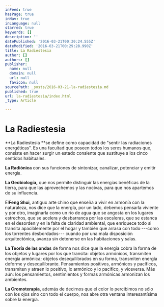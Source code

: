 ```yaml
---
inFeed: true
hasPage: true
inNav: true
inLanguage: null
starred: true
keywords: []
description: ''
datePublished: '2016-03-21T00:30:24.555Z'
dateModified: '2016-03-21T00:29:28.990Z'
title: La Radiestesia
author: []
authors: []
publisher:
  name: null
  domain: null
  url: null
  favicon: null
sourcePath: _posts/2016-03-21-la-radiestesia.md
published: true
url: la-radiestesia/index.html
_type: Article

---
```

# La Radiestesia

**La Radiestesia **se define como capacidad de "sentir las radiaciones energéticas".  Es una facultad que poseen todos los seres humanos que, consiste en hacer surgir un estado consiente que sustituye a los cinco sentidos habituales. 

**La Radiónica** con sus funciones de sintonizar, canalizar, potenciar y emitir energía.

**La Geobiología,** que nos permite distinguir las energías benéficas de la tierra, para que las aprovechemos y las nocivas, para que nos apartemos de su influencia. 

El**Feng Shui,** antiguo arte chino que enseña a vivir en armonía con la naturaleza, nos dice que la energía, por un lado, debemos pensarla viviente y por otro, imaginarla como un río de agua que se angosta en los lugares estrechos, que se acelera y desbarranca por las escaleras, que se estanca en el desorden y en la falta de claridad ambiental, que enriquece todo si transita apaciblemente por el hogar y también que arrasa con todo ---como los torrentes desbordados--- cuando por una mala disposición arquitectónica, avanza sin detenerse en las habitaciones y salas. 

**La Teoría de las ondas** de forma nos dice que la energía cobra la forma de los objetos y lugares por los que transita: objetos armónicos, transmiten energía armónica; objetos desequilibrados en su forma, transmiten energía deforme y desequilibrante. Pensamientos positivos, armónicos y pacíficos, transmiten y atraen lo positivo, lo armónico y lo pacifico, y viceversa.
Más aún: los pensamientos, sentimientos y formas armónicas armonizan los ambientes. 

**La Cromoterapia**, además de decirnos que el color lo percibimos no sólo con los ojos sino con todo el cuerpo, nos abre otra ventana interesantísima sobre la energía.